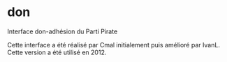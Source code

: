 don
===

Interface don-adhésion du Parti Pirate

Cette interface a été réalisé par Cmal initialement puis amélioré par IvanL. 
Cette version a été utilisé en 2012.